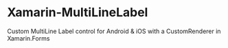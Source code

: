 # Xamarin-MultiLineLabel

Custom MultiLine Label control for Android & iOS with a CustomRenderer in Xamarin.Forms